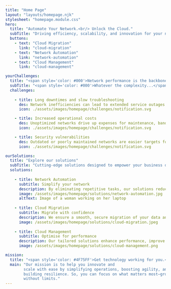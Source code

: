 ```yaml
---
title: "Home Page"
layout: "layouts/homepage.njk"
stylesheet: "homepage.module.css"
hero:
  title: "Automate Your Network.<br/> Unlock the Cloud."
  subTitle: "Driving efficiency, scalability, and innovation for your network operations."
  buttons:
    - text: "Cloud Migration"
      link: "cloud-migration"
    - text: "Network Automation"
      link: "network-automation"
    - text: "Cloud Management"
      link: "cloud-management"

yourChallenges:
  title: "<span style='color: #000'>Network performance is the backbone of your business operations.</span> Make it unbreakable."
  subTitle: "<span style='color: #000'>Whatever the complexity...</span>"
  challenges:
    
    - title: Long downtimes and slow troubleshooting
      des: Network inefficiencies can lead to extended service outages and delays in identifying and fixing issues.
      icon: ./assets/images/homepage/challenges/notification.svg

    - title: Increased operational costs
      des: Unoptimized networks drive up expenses for maintenance, bandwidth, and hardware replacements.
      icon: ./assets/images/homepage/challenges/notification.svg

    - title: Security vulnerabilities
      des: Outdated or poorly maintained networks are easier targets for cyberattacks, putting sensitive data at risk.
      icon: ./assets/images/homepage/challenges/notification.svg

ourSolutions:
  title: "Explore our solutions"
  subTitle: "Cutting-edge solutions designed to empower your business driving efficiency, scalability, and innovation every step of the way."
  solutions: 
    
    - title: Network Automation
      subtitle: Simplify your network
      description: By eliminating repetitive tasks, our solutions reduce errors, boost efficiency, and ensure seamless scalability, allowing your teams to focus on innovation.
      image: /assets/images/homepage/solutions/network-automation.jpg
      altText: Image of a woman working on her laptop      
  
    - title: Cloud Migration
      subtitle: Migrate with confidence
      description: We ensure a smooth, secure migration of your data and applications, unlocking agility, cost savings, and the flexibility your business needs to thrive in a dynamic market.
      image: /assets/images/homepage/solutions/cloud-migration.jpeg
  
    - title: Cloud Management
      subtitle: Optimise for performance
      description: Our tailored solutions enhance performance, improve security, and reduce operational costs, empowering you to achieve long-term success.
      image: /assets/images/homepage/solutions/cloud-management.png

mission:
  title: "<span style='color: #4F75FF'>Get technology working for you.</span>"
  main: "Our mission is to help you innovate and
        scale with ease by simplifying operations, boosting agility, and
        building resilience. So, you can focus on what matters most—growing
        without limits."
---
```

